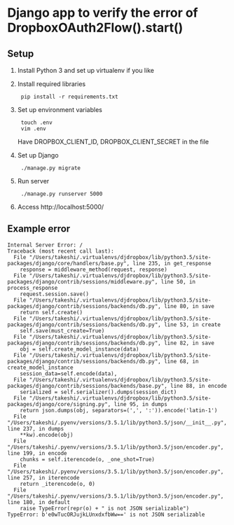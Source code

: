 # Django app to verify the error of DropboxOAuth2Flow().start()

## Setup

1. Install Python 3 and set up virtualenv if you like
1. Install required libraries

        pip install -r requirements.txt

1. Set up environment variables

        touch .env
        vim .env

    Have DROPBOX_CLIENT_ID, DROPBOX_CLIENT_SECRET in the file

1. Set up Django

        ./manage.py migrate

1. Run server

        ./manage.py runserver 5000

1. Access http://localhost:5000/

## Example error

```
Internal Server Error: /
Traceback (most recent call last):
  File "/Users/takeshi/.virtualenvs/djdropbox/lib/python3.5/site-packages/django/core/handlers/base.py", line 235, in get_response
    response = middleware_method(request, response)
  File "/Users/takeshi/.virtualenvs/djdropbox/lib/python3.5/site-packages/django/contrib/sessions/middleware.py", line 50, in process_response
    request.session.save()
  File "/Users/takeshi/.virtualenvs/djdropbox/lib/python3.5/site-packages/django/contrib/sessions/backends/db.py", line 80, in save
    return self.create()
  File "/Users/takeshi/.virtualenvs/djdropbox/lib/python3.5/site-packages/django/contrib/sessions/backends/db.py", line 53, in create
    self.save(must_create=True)
  File "/Users/takeshi/.virtualenvs/djdropbox/lib/python3.5/site-packages/django/contrib/sessions/backends/db.py", line 82, in save
    obj = self.create_model_instance(data)
  File "/Users/takeshi/.virtualenvs/djdropbox/lib/python3.5/site-packages/django/contrib/sessions/backends/db.py", line 68, in create_model_instance
    session_data=self.encode(data),
  File "/Users/takeshi/.virtualenvs/djdropbox/lib/python3.5/site-packages/django/contrib/sessions/backends/base.py", line 88, in encode
    serialized = self.serializer().dumps(session_dict)
  File "/Users/takeshi/.virtualenvs/djdropbox/lib/python3.5/site-packages/django/core/signing.py", line 95, in dumps
    return json.dumps(obj, separators=(',', ':')).encode('latin-1')
  File "/Users/takeshi/.pyenv/versions/3.5.1/lib/python3.5/json/__init__.py", line 237, in dumps
    **kw).encode(obj)
  File "/Users/takeshi/.pyenv/versions/3.5.1/lib/python3.5/json/encoder.py", line 199, in encode
    chunks = self.iterencode(o, _one_shot=True)
  File "/Users/takeshi/.pyenv/versions/3.5.1/lib/python3.5/json/encoder.py", line 257, in iterencode
    return _iterencode(o, 0)
  File "/Users/takeshi/.pyenv/versions/3.5.1/lib/python3.5/json/encoder.py", line 180, in default
    raise TypeError(repr(o) + " is not JSON serializable")
TypeError: b'e0wTucORJujkLUnxdxfbWw==' is not JSON serializable
```
